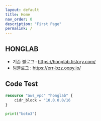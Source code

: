 ```yaml
---
layout: default
title: Home
nav_order: 0
description: "First Page"
permalink: /
---
```


## HONGLAB

- 기존 블로그 : https://honglab.tistory.com/
- 팀블로그 : https://err-bzz.oopy.io/

## Code Test
```tf
resource "aws_vpc" "honglab" {
    cidr_block = "10.0.0.0/16
}
```
```py
print("boto3")
```
